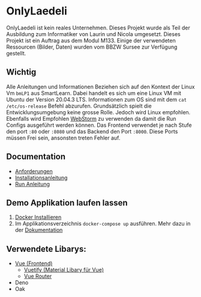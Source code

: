 # OnlyLaedeli

OnlyLaedeli ist kein reales Unternehmen. Dieses Projekt wurde als Teil der Ausbildung zum Informatiker von Laurin und Nicola umgesetzt. Dieses Projekt ist ein Auftrag aus dem Modul M133. Einige der verwendeten Ressourcen (Bilder, Daten) wurden vom BBZW Sursee zur Verfügung gestellt.

## Wichtig
Alle Anleitungen und Informationen Beziehen sich auf den Kontext der Linux Vm `bmLP1` aus SmartLearn.
Dabei handelt es sich um eine Linux VM mit Ubuntu der Version 20.04.3 LTS. Informationen zum OS sind mit dem `cat /etc/os-release` Befehl abzurufen.
Grundsätzlich spielt die Entwicklungsumgebung keine grosse Rolle. Jedoch wird Linux empfohlen.
Ebenfalls wird Empfohlen [WebStorm](https://www.jetbrains.com/webstorm/) zu verwenden da damit die Run Configs ausgeführt werden können.
Das Frontend verwendet je nach Stufe den port `:80` oder `:8080` und das Backend den Port `:8000`. Diese Ports müssen Frei sein, ansonsten treten Fehler auf.

## Documentation
* [Anforderungen](./docs/Requirements.md)
* [Installationsanleitung](./docs/Install.md)
* [Run Anleitung](./docs/Run.md)

## Demo Applikation laufen lassen
1. [Docker Installieren](./docs/Install.md#Docker)
2. Im Applikationsverzeichnis `docker-compose up` ausführen. Mehr dazu in der [Dokumentation](./docs/Run.md#Produktiv)

## Verwendete Libarys:
* [Vue (Frontend)](https://vuejs.org/v2/guide/)
  * [Vuetify (Material Libary für Vue)](https://vuetifyjs.com/en/getting-started/installation/)
  * [Vue Router](https://router.vuejs.org/)
* Deno
* Oak



